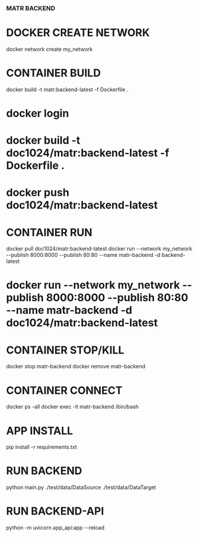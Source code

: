 ### MATR BACKEND

# DOCKER CREATE NETWORK
docker network create my_network

# CONTAINER BUILD
docker build -t matr:backend-latest -f Dockerfile .

# docker login
# docker build -t doc1024/matr:backend-latest -f Dockerfile .
# docker push doc1024/matr:backend-latest

# CONTAINER RUN
docker pull doc1024/matr:backend-latest
docker run --network my_network --publish 8000:8000 --publish 80:80 --name matr-backend -d backend-latest
# docker run --network my_network --publish 8000:8000 --publish 80:80 --name matr-backend -d doc1024/matr:backend-latest


# CONTAINER STOP/KILL
docker stop matr-backend
docker remove matr-backend

# CONTAINER CONNECT
docker ps -all
docker exec -it matr-backend /bin/bash

# APP INSTALL
pip install -r requirements.txt

# RUN BACKEND
python main.py ./test/data/DataSource ./test/data/DataTarget

# RUN BACKEND-API
python -m uvicorn app_api:app --reload
